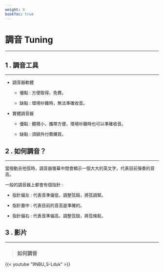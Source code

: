 ```yaml
---
weight: 8
bookToc: true
---
```


# 調音 Tuning

---

## 1 . 調音工具

---

- 調音器軟體

  - 優點 : 方便取得，免費。

  - 缺點 : 環境吵雜時，無法準確收音。

- 實體調音器

  - 優點 : 體積小，攜帶方便，環境吵雜時也可以準確收音。

  - 缺點 : 須額外付費購買。

## 2 . 如何調音？

---

當撥動吉他弦時，調音器螢幕中間會顯示一個大大的英文字，代表目前彈奏的音高。  

一般的調音器上都會有個指針 : 

- 指針偏左 : 代表音準偏低，調整弦鈕，將弦調緊。

- 指針置中 : 代表目前的音高是準確的。

- 指針偏右 : 代表音準偏高，調整弦鈕，將弦條鬆。

## 3 . 影片

---

> ### 如何調音

{{< youtube "9NBU_S-Lduk" >}}
